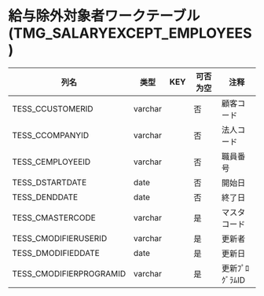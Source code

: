 # 給与除外対象者ワークテーブル(TMG_SALARYEXCEPT_EMPLOYEES)
| 列名   | 类型   | KEY  | 可否为空 | 注释   |
| ---- | ---- | ---- | ---- | ---- |
|TESS_CCUSTOMERID|varchar||否|顧客コード|
|TESS_CCOMPANYID|varchar||否|法人コード|
|TESS_CEMPLOYEEID|varchar||否|職員番号|
|TESS_DSTARTDATE|date||否|開始日|
|TESS_DENDDATE|date||否|終了日|
|TESS_CMASTERCODE|varchar||是|マスタコード|
|TESS_CMODIFIERUSERID|varchar||是|更新者|
|TESS_DMODIFIEDDATE|date||是|更新日|
|TESS_CMODIFIERPROGRAMID|varchar||是|更新ﾌﾟﾛｸﾞﾗﾑID|
